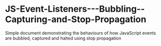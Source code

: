 # JS-Event-Listeners---Bubbling--Capturing-and-Stop-Propagation

Simple document demonstrating the behaviours of how JavaScript events are bubbled, captured and halted using stop propagation
